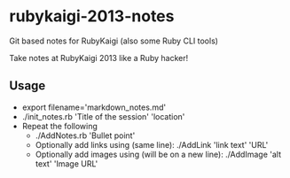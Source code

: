 rubykaigi-2013-notes
====================

Git based notes for RubyKaigi (also some Ruby CLI tools)

Take notes at RubyKaigi 2013 like a Ruby hacker!

Usage
----------------------
- export filename='markdown_notes.md'
- ./init_notes.rb 'Title of the session' 'location'
- Repeat the following
	- ./AddNotes.rb 'Bullet point'
	- Optionally add links using (same line): ./AddLink 'link text' 'URL'
	- Optionally add images using (will be on a new line): ./AddImage 'alt text' 'Image URL'